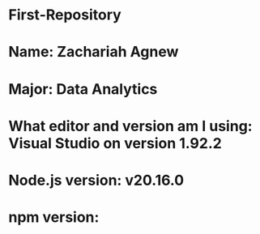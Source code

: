 # First-Repository
# Name: Zachariah Agnew
# Major: Data Analytics
# What editor and version am I using: Visual Studio on version 1.92.2
# Node.js version: v20.16.0
# npm version: 
